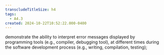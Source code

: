 ```yaml
---
transcludeTitleSize: h4
tags:
  - A4.3
created: 2024-10-22T10:52:22.000-0400
---
```

demonstrate the ability to interpret error messages displayed by programming tools (e.g., compiler, debugging tool), at different times during the software development process (e.g., writing, compilation, testing);